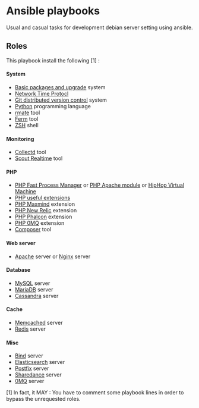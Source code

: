 Ansible playbooks
=================

Usual and casual tasks for development debian server setting using ansible.

Roles
-----

This playbook install the following [1] :

#### System
  - [Basic packages and upgrade](roles/common) system
  - [Network Time Protocl](roles/ntp)
  - [Git distributed version control](roles/git) system
  - [Python](roles/python) programming language
  - [rmate](roles/rmate) tool
  - [Ferm](roles/ferm) tool
  - [ZSH](roles/zsh) shell

#### Monitoring
  - [Collectd](roles/collectd) tool
  - [Scout Realtime](roles/scout_realtime) tool

#### PHP
  - [PHP Fast Process Manager](roles/php-fpm) or [PHP Apache module](roles/php-apache) or [HipHop Virtual Machine](roles/php-hhvm)
  - [PHP useful extensions](roles/php-extensions)
  - [PHP Maxmind](roles/php-maxmind-geoip) extension
  - [PHP New Relic](roles/php-newrelic) extension
  - [PHP Phalcon](roles/php-phalcon) extension
  - [PHP 0MQ](roles/php-zmq) extension
  - [Composer](roles/composer) tool

#### Web server
  - [Apache](roles/apache) server or [Nginx](roles/nginx) server

#### Database
  - [MySQL](roles/mysql) server
  - [MariaDB](roles/mariadb) server
  - [Cassandra](roles/cassandra) server

#### Cache
  - [Memcached](roles/memcached) server
  - [Redis](roles/redis) server

#### Misc
  - [Bind](roles/bind) server
  - [Elasticsearch](roles/elasticsearch) server
  - [Postfix](roles/postfix) server
  - [Sharedance](roles/sharedance) server
  - [0MQ](roles/zeromq) server




[1] In fact, it MAY : You have to comment some playbook lines in order to bypass the unrequested roles.
